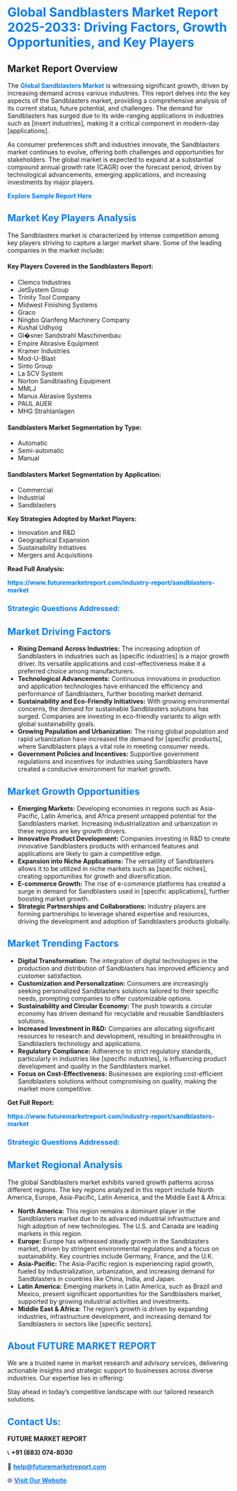 <h1 style="color: #007BFF;">Global Sandblasters Market Report 2025-2033: Driving Factors, Growth Opportunities, and Key Players</h1>

<section id="overview">
<h2>Market Report Overview</h2>
<p>The <a href="https://www.futuremarketreport.com/industry-report/sandblasters-market" style="color: #007BFF; text-decoration: none;"><strong>Global Sandblasters Market</strong></a> is witnessing significant growth, driven by increasing demand across various industries. This report delves into the key aspects of the Sandblasters market, providing a comprehensive analysis of its current status, future potential, and challenges. The demand for Sandblasters has surged due to its wide-ranging applications in industries such as [insert industries], making it a critical component in modern-day [applications].</p>
<p>As consumer preferences shift and industries innovate, the Sandblasters market continues to evolve, offering both challenges and opportunities for stakeholders. The global market is expected to expand at a substantial compound annual growth rate (CAGR) over the forecast period, driven by technological advancements, emerging applications, and increasing investments by major players.</p>
</section>

<section id="overview">
<p><a href="https://www.futuremarketreport.com/request-sample/reportId=128241" style="color: #007BFF; text-decoration: none;"><strong>Explore Sample Report Here</strong></a></p>
</section>

<section id="key-players">
<h2 style="color: #007BFF;">Market Key Players Analysis</h2>
<p>The Sandblasters market is characterized by intense competition among key players striving to capture a larger market share. Some of the leading companies in the market include:</p>
<h4>Key Players Covered in the Sandblasters Report:</h4>
<ul><li>Clemco Industries</li><li>JetSystem Group</li><li>Trinity Tool Company</li><li>Midwest Finishing Systems</li><li>Graco</li><li>Ningbo Qianfeng Machinery Company</li><li>Kushal Udhyog</li><li>Gl�sner Sandstrahl Maschinenbau</li><li>Empire Abrasive Equipment</li><li>Kramer Industries</li><li>Mod-U-Blast</li><li>Sinto Group</li><li>La SCV System</li><li>Norton Sandblasting Equipment</li><li>MMLJ</li><li>Manus Abrasive Systems</li><li>PAUL AUER</li><li>MHG Strahlanlagen</li></ul>
<h4>Sandblasters Market Segmentation by Type:</h4>
<ul><li>Automatic</li><li>Semi-automatic</li><li>Manual</li></ul>

<h4>Sandblasters Market Segmentation by Application:</h4>
<ul><li>Commercial</li><li>Industrial</li><li>Sandblasters</li></ul>
<p><strong>Key Strategies Adopted by Market Players:</strong></p>
<ul>
<li>Innovation and R&D</li>
<li>Geographical Expansion</li>
<li>Sustainability Initiatives</li>
<li>Mergers and Acquisitions</li>
</ul>
</section>

<section>
<p><strong>Read Full Analysis: </strong></p><a href="https://www.futuremarketreport.com/industry-report/sandblasters-market" style="color: #007BFF; text-decoration: none;"><strong>https://www.futuremarketreport.com/industry-report/sandblasters-market</strong></a>
<h3 style="color: #007BFF;">Strategic Questions Addressed:</h3>
</section>

<section id="driving-factors">
<h2 style="color: #007BFF;">Market Driving Factors</h2>
<ul>
<li><strong>Rising Demand Across Industries:</strong> The increasing adoption of Sandblasters in industries such as [specific industries] is a major growth driver. Its versatile applications and cost-effectiveness make it a preferred choice among manufacturers.</li>
<li><strong>Technological Advancements:</strong> Continuous innovations in production and application technologies have enhanced the efficiency and performance of Sandblasters, further boosting market demand.</li>
<li><strong>Sustainability and Eco-Friendly Initiatives:</strong> With growing environmental concerns, the demand for sustainable Sandblasters solutions has surged. Companies are investing in eco-friendly variants to align with global sustainability goals.</li>
<li><strong>Growing Population and Urbanization:</strong> The rising global population and rapid urbanization have increased the demand for [specific products], where Sandblasters plays a vital role in meeting consumer needs.</li>
<li><strong>Government Policies and Incentives:</strong> Supportive government regulations and incentives for industries using Sandblasters have created a conducive environment for market growth.</li>
</ul>
</section>

<section id="growth-opportunities">
<h2 style="color: #007BFF;">Market Growth Opportunities</h2>
<ul>
<li><strong>Emerging Markets:</strong> Developing economies in regions such as Asia-Pacific, Latin America, and Africa present untapped potential for the Sandblasters market. Increasing industrialization and urbanization in these regions are key growth drivers.</li>
<li><strong>Innovative Product Development:</strong> Companies investing in R&D to create innovative Sandblasters products with enhanced features and applications are likely to gain a competitive edge.</li>
<li><strong>Expansion into Niche Applications:</strong> The versatility of Sandblasters allows it to be utilized in niche markets such as [specific niches], creating opportunities for growth and diversification.</li>
<li><strong>E-commerce Growth:</strong> The rise of e-commerce platforms has created a surge in demand for Sandblasters used in [specific applications], further boosting market growth.</li>
<li><strong>Strategic Partnerships and Collaborations:</strong> Industry players are forming partnerships to leverage shared expertise and resources, driving the development and adoption of Sandblasters products globally.</li>
</ul>
</section>

<section id="trending-factors">
<h2 style="color: #007BFF;">Market Trending Factors</h2>
<ul>
<li><strong>Digital Transformation:</strong> The integration of digital technologies in the production and distribution of Sandblasters has improved efficiency and customer satisfaction.</li>
<li><strong>Customization and Personalization:</strong> Consumers are increasingly seeking personalized Sandblasters solutions tailored to their specific needs, prompting companies to offer customizable options.</li>
<li><strong>Sustainability and Circular Economy:</strong> The push towards a circular economy has driven demand for recyclable and reusable Sandblasters solutions.</li>
<li><strong>Increased Investment in R&D:</strong> Companies are allocating significant resources to research and development, resulting in breakthroughs in Sandblasters technology and applications.</li>
<li><strong>Regulatory Compliance:</strong> Adherence to strict regulatory standards, particularly in industries like [specific industries], is influencing product development and quality in the Sandblasters market.</li>
<li><strong>Focus on Cost-Effectiveness:</strong> Businesses are exploring cost-efficient Sandblasters solutions without compromising on quality, making the market more competitive.</li>
</ul>
</section>

<section>
<p><strong>Get Full Report: </strong></p><a href="https://www.futuremarketreport.com/industry-report/sandblasters-market" style="color: #007BFF; text-decoration: none;"><strong>https://www.futuremarketreport.com/industry-report/sandblasters-market</strong></a>
<h3 style="color: #007BFF;">Strategic Questions Addressed:</h3>
</section>


<section id="regional-analysis">
<h2 style="color: #007BFF;">Market Regional Analysis</h2>
<p>The global Sandblasters market exhibits varied growth patterns across different regions. The key regions analyzed in this report include North America, Europe, Asia-Pacific, Latin America, and the Middle East & Africa:</p>
<ul>
<li><strong>North America:</strong> This region remains a dominant player in the Sandblasters market due to its advanced industrial infrastructure and high adoption of new technologies. The U.S. and Canada are leading markets in this region.</li>
<li><strong>Europe:</strong> Europe has witnessed steady growth in the Sandblasters market, driven by stringent environmental regulations and a focus on sustainability. Key countries include Germany, France, and the U.K.</li>
<li><strong>Asia-Pacific:</strong> The Asia-Pacific region is experiencing rapid growth, fueled by industrialization, urbanization, and increasing demand for Sandblasters in countries like China, India, and Japan.</li>
<li><strong>Latin America:</strong> Emerging markets in Latin America, such as Brazil and Mexico, present significant opportunities for the Sandblasters market, supported by growing industrial activities and investments.</li>
<li><strong>Middle East & Africa:</strong> The region’s growth is driven by expanding industries, infrastructure development, and increasing demand for Sandblasters in sectors like [specific sectors].</li>
</ul>
</section>

<footer>
<h2 style="color: #007BFF;">About FUTURE MARKET REPORT</h2>
<p>We are a trusted name in market research and advisory services, delivering actionable insights and strategic support to businesses across diverse industries. Our expertise lies in offering:</p>

<p>Stay ahead in today’s competitive landscape with our tailored research solutions.</p>

<h2 style="color: #007BFF;">Contact Us:</h2>
<p><strong>FUTURE MARKET REPORT</strong></p>
<p>📞 <strong>+91 (883) 074-8030</strong></p>
<p>📧 <strong><a href="mailto:help@futuremarketreport.com" style="color: #007BFF;">help@futuremarketreport.com</a></strong></p>
<p>🌐 <strong><a href="https://www.futuremarketreport.com/" style="color: #007BFF;">Visit Our Website</a></strong></p>
</footer>